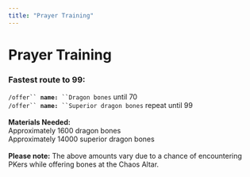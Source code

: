 ```yaml
---
title: "Prayer Training"
---
```


# Prayer Training

### Fastest route to 99:

`/offer`` `**`name:`**` ``Dragon bones` until 70\
`/offer`` `**`name:`**` ``Superior dragon bones` repeat until 99\
\
**Materials Needed:**\
Approximately 1600 dragon bones\
Approximately 14000 superior dragon bones\
\
**Please note:** The above amounts vary due to a chance of encountering PKers while offering bones at the Chaos Altar.
